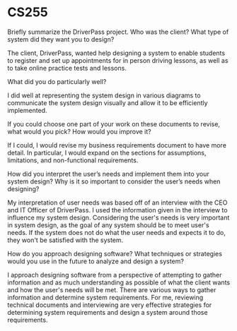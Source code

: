 # CS255

Briefly summarize the DriverPass project. Who was the client? What type of system did they want you to design?

The client, DriverPass, wanted help designing a system to enable students to register and set up appointments for in person driving lessons, as well as to take online practice tests and lessons.

What did you do particularly well?

I did well at representing the system design in various diagrams to communicate the system design visually and allow it to be efficiently implemented.

If you could choose one part of your work on these documents to revise, what would you pick? How would you improve it?

If I could, I would revise my business requirements document to have more detail. In particular, I would expand on the sections for assumptions, limitations, and non-functional requirements.

How did you interpret the user’s needs and implement them into your system design? Why is it so important to consider the user’s needs when designing?

My interpretation of user needs was based off of an interview with the CEO and IT Officer of DriverPass. I used the information given in the interview to influence my system design. Considering the user's needs is very important in system design, as the goal of any system should be to meet user's needs. If the system does not do what the user needs and expects it to do, they won't be satisfied with the system. 
    
How do you approach designing software? What techniques or strategies would you use in the future to analyze and design a system?

I approach designing software from a perspective of attempting to gather information and as much understanding as possible of what the client wants and how the user's needs will be met. There are various ways to gather information and determine system requirements. For me, reviewing technical documents and interviewing are very effective strategies for determining system requirements and design a system around those requirements. 
